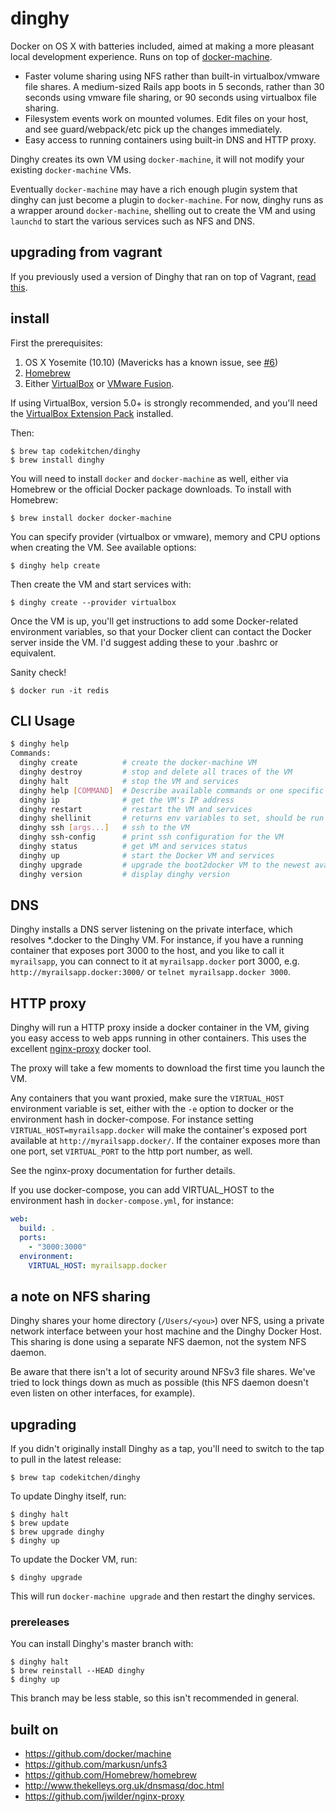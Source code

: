 # dinghy

Docker on OS X with batteries included, aimed at making a more pleasant local development experience.
Runs on top of [docker-machine](https://github.com/docker/machine).

  * Faster volume sharing using NFS rather than built-in virtualbox/vmware file shares. A medium-sized Rails app boots in 5 seconds, rather than 30 seconds using vmware file sharing, or 90 seconds using virtualbox file sharing.
  * Filesystem events work on mounted volumes. Edit files on your host, and see guard/webpack/etc pick up the changes immediately.
  * Easy access to running containers using built-in DNS and HTTP proxy.

Dinghy creates its own VM using `docker-machine`, it will not modify your existing `docker-machine` VMs.

Eventually `docker-machine` may have a rich enough plugin system that dinghy can
just become a plugin to `docker-machine`. For now, dinghy runs as a wrapper
around `docker-machine`, shelling out to create the VM and using `launchd` to
start the various services such as NFS and DNS.

## upgrading from vagrant

If you previously used a version of Dinghy that ran on top of Vagrant, [read this](UPGRADE_FROM_VAGRANT.md).

## install

First the prerequisites:

1. OS X Yosemite (10.10) (Mavericks has a known issue, see [#6](https://github.com/codekitchen/dinghy/issues/6))
1. [Homebrew](https://github.com/Homebrew/homebrew)
1. Either [VirtualBox](https://www.virtualbox.org) or [VMware Fusion](http://www.vmware.com/products/fusion).

If using VirtualBox, version 5.0+ is strongly recommended, and you'll need the
[VirtualBox Extension Pack](https://www.virtualbox.org/wiki/Downloads)
installed.

Then:

    $ brew tap codekitchen/dinghy
    $ brew install dinghy

You will need to install `docker` and `docker-machine` as well, either via Homebrew or the official Docker package downloads. To install with Homebrew:

    $ brew install docker docker-machine

You can specify provider (virtualbox or vmware), memory and CPU options when creating the VM. See available options:

    $ dinghy help create

Then create the VM and start services with:

    $ dinghy create --provider virtualbox

Once the VM is up, you'll get instructions to add some Docker-related
environment variables, so that your Docker client can contact the Docker
server inside the VM. I'd suggest adding these to your .bashrc or
equivalent.

Sanity check!

    $ docker run -it redis

## CLI Usage

```bash
$ dinghy help
Commands:
  dinghy create          # create the docker-machine VM
  dinghy destroy         # stop and delete all traces of the VM
  dinghy halt            # stop the VM and services
  dinghy help [COMMAND]  # Describe available commands or one specific command
  dinghy ip              # get the VM's IP address
  dinghy restart         # restart the VM and services
  dinghy shellinit       # returns env variables to set, should be run like $(dinghy shellinit)
  dinghy ssh [args...]   # ssh to the VM
  dinghy ssh-config      # print ssh configuration for the VM
  dinghy status          # get VM and services status
  dinghy up              # start the Docker VM and services
  dinghy upgrade         # upgrade the boot2docker VM to the newest available
  dinghy version         # display dinghy version
```

## DNS

Dinghy installs a DNS server listening on the private interface, which
resolves \*.docker to the Dinghy VM. For instance, if you have a running
container that exposes port 3000 to the host, and you like to call it
`myrailsapp`, you can connect to it at `myrailsapp.docker` port 3000, e.g.
`http://myrailsapp.docker:3000/` or `telnet myrailsapp.docker 3000`.

## HTTP proxy

Dinghy will run a HTTP proxy inside a docker container in
the VM, giving you easy access to web apps running in other containers.
This uses the excellent [nginx-proxy](https://github.com/jwilder/nginx-proxy)
docker tool.

The proxy will take a few moments to download the first time you launch the VM.

Any containers that you want proxied, make sure the `VIRTUAL_HOST`
environment variable is set, either with the `-e` option to docker or
the environment hash in docker-compose. For instance setting
`VIRTUAL_HOST=myrailsapp.docker` will make the container's exposed port
available at `http://myrailsapp.docker/`. If the container exposes more
than one port, set `VIRTUAL_PORT` to the http port number, as well.

See the nginx-proxy documentation for further details.

If you use docker-compose, you can add VIRTUAL_HOST to the environment hash in
`docker-compose.yml`, for instance:

```yaml
web:
  build: .
  ports:
    - "3000:3000"
  environment:
    VIRTUAL_HOST: myrailsapp.docker
```

## a note on NFS sharing

Dinghy shares your home directory (`/Users/<you>`) over NFS, using a
private network interface between your host machine and the Dinghy
Docker Host. This sharing is done using a separate NFS daemon, not the
system NFS daemon.

Be aware that there isn't a lot of security around NFSv3 file shares.
We've tried to lock things down as much as possible (this NFS daemon
doesn't even listen on other interfaces, for example).

## upgrading

If you didn't originally install Dinghy as a tap, you'll need to switch to the
tap to pull in the latest release:

    $ brew tap codekitchen/dinghy

To update Dinghy itself, run:

    $ dinghy halt
    $ brew update
    $ brew upgrade dinghy
    $ dinghy up

To update the Docker VM, run:

    $ dinghy upgrade

This will run `docker-machine upgrade` and then restart the dinghy services.

### prereleases

You can install Dinghy's master branch with:

    $ dinghy halt
    $ brew reinstall --HEAD dinghy
    $ dinghy up

This branch may be less stable, so this isn't recommended in general.

## built on

 - https://github.com/docker/machine
 - https://github.com/markusn/unfs3
 - https://github.com/Homebrew/homebrew
 - http://www.thekelleys.org.uk/dnsmasq/doc.html
 - https://github.com/jwilder/nginx-proxy

